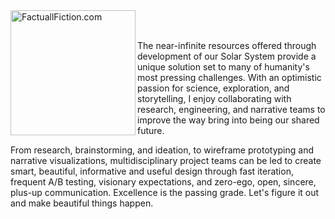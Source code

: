 
<img align="left" alt="FactuallFiction.com" width="200px" src="http://factualfiction.com/factualfictionstudios/wp-content/uploads/2018/11/Signature_FF_Logo_outlined.png" /> 

<br />
<br />

The near-infinite resources offered through development of our Solar System provide a unique solution set to many of humanity's most pressing challenges. With an optimistic passion for science, exploration, and storytelling, I enjoy collaborating with research, engineering, and narrative teams to improve the way bring into being our shared future. 

From research, brainstorming, and ideation, to wireframe prototyping and narrative visualizations, multidisciplinary project teams can be led to create smart, beautiful, informative and useful design through fast iteration, frequent A/B testing, visionary expectations, and zero-ego, open, sincere, plus-up communication. Excellence is the passing grade. Let's figure it out and make beautiful things happen.
